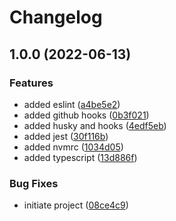 # Changelog

## 1.0.0 (2022-06-13)


### Features

* added eslint ([a4be5e2](https://github.com/alb-xh/project-starter/commit/a4be5e2794786ea63905e710a174842d46cf833d))
* added github hooks ([0b3f021](https://github.com/alb-xh/project-starter/commit/0b3f0211bf6de07debd21e87610bf6dcf8a942ce))
* added husky and hooks ([4edf5eb](https://github.com/alb-xh/project-starter/commit/4edf5eb55431476821491e4f4d76a3d2882698b9))
* added jest ([30f116b](https://github.com/alb-xh/project-starter/commit/30f116b48492122c0fe2a61be99cadc82e7e0ef3))
* added nvmrc ([1034d05](https://github.com/alb-xh/project-starter/commit/1034d0562d306bd1e09affee67b23e0b52ee85dc))
* added typescript ([13d886f](https://github.com/alb-xh/project-starter/commit/13d886fbb605ce4044e1e1a952b0d40199a64608))


### Bug Fixes

* initiate project ([08ce4c9](https://github.com/alb-xh/project-starter/commit/08ce4c94a4143a18754ab3c66282affa628683a2))
